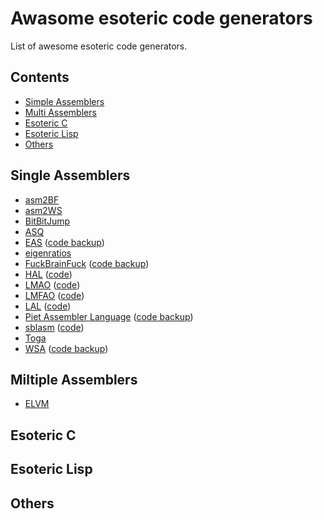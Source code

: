 # Awasome esoteric code generators
List of awesome esoteric code generators.

## Contents
* [Simple Assemblers](#single-assemblers)
* [Multi Assemblers](#miltiple-assemblers)
* [Esoteric C](#esoteric-c)
* [Esoteric Lisp](#ssoteric-lisp)
* [Others](#others)

## Single Assemblers
* [asm2BF](https://esolangs.org/wiki/Asm2bf)
* [asm2WS](https://github.com/kspalaiologos/asm2ws)
* [BitBitJump](https://github.com/esovm/BitBitJump)
* [ASQ](http://mazonka.com/subleq/)
* [EAS](http://www.miketaylor.org.uk/tech/eta/doc/easman.html) ([code backup](https://github.com/helvm/eta))
* [eigenratios](http://eigenratios.blogspot.com/2006/09/mark-ii-oisc-self-interpreter.html)
* [FuckBrainFuck](http://www.inshame.com/search/label/My%20Progs%3A%20FuckBrainfuck) ([code backup](https://github.com/esovm/FuckBrainFuck))
* [HAL](https://www.trs.cm.is.nagoya-u.ac.jp/projects/Malbolge/hal/hal-def.html.en) ([code](https://git.trs.css.i.nagoya-u.ac.jp/malbolge/ternary))
* [LMAO](https://lutter.cc/malbolge/assembler.html) ([code](https://github.com/esoteric-programmer/LMAO))
* [LMFAO](https://lutter.cc/unshackled/assembler.html) ([code](https://github.com/esoteric-programmer/LMFAO))
* [LAL](https://www.trs.cm.is.nagoya-u.ac.jp/projects/Malbolge/lal/lal-def.html.en) ([code](https://git.trs.css.i.nagoya-u.ac.jp/malbolge/lowass)) 
* [Piet Assembler Language](https://www.toothycat.net/wiki/wiki.pl?MoonShadow/Piet) ([code backup](https://github.com/helvm/Piet))
* [sblasm](https://techtinkering.com/articles/subleq-a-one-instruction-set-computer/) ([code](https://github.com/lawrencewoodman/sblasm))
* [Toga](https://github.com/esovm/toga)
* [WSA](https://helvm.github.io/wsa/intro.html) ([code backup](https://github.com/helvm/wsa))
  
## Miltiple Assemblers
* [ELVM](https://github.com/shinh/elvm/blob/master/ELVM.md)

## Esoteric C

## Esoteric Lisp

## Others
